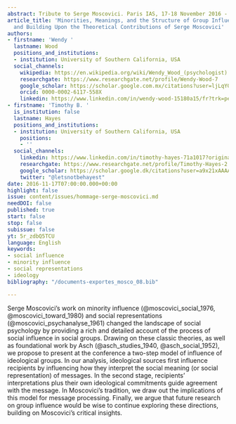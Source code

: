 ```yaml
---
abstract: Tribute to Serge Moscovici. Paris IAS, 17-18 November 2016 - Session 2
article_title: 'Minorities, Meanings, and the Structure of Group Influence: Reflecting
  and Building Upon the Theoretical Contributions of Serge Moscovici'
authors:
- firstname: 'Wendy '
  lastname: Wood
  positions_and_institutions:
  - institution: University of Southern California, USA
  social_channels:
    wikipedia: https://en.wikipedia.org/wiki/Wendy_Wood_(psychologist)
    researchgate: https://www.researchgate.net/profile/Wendy-Wood-7
    google_scholar: https://scholar.google.com.mx/citations?user=ljLqYGEAAAAJ&hl=it
    orcid: 0000-0002-6117-558X
    linkedin: https://www.linkedin.com/in/wendy-wood-15180a15/fr?trk=people-guest_people_search-card
- firstname: 'Timothy B. '
  is_institution: false
  lastname: Hayes
  positions_and_institutions:
  - institution: University of Southern California, USA
    positions:
    - ''
  social_channels:
    linkedin: https://www.linkedin.com/in/timothy-hayes-71a1017?original_referer=https%3A%2F%2Fwww.google.com%2F
    researchgate: https://www.researchgate.net/profile/Timothy-Hayes-2
    google_scholar: https://scholar.google.dk/citations?user=a9x21xAAAAAJ&hl=ja
    twitter: "@letsnotbehayest"
date: 2016-11-17T07:00:00.000+00:00
highlight: false
issue: content/issues/hommage-serge-moscovici.md
needDOI: false
published: true
start: false
stop: false
subissue: false
yt: 5r_zdbQ5TCU
language: English
keywords:
- social influence
- minority influence
- social representations
- ideology
bibliography: "/documents-exportes_mosco_08.bib"

---
```

Serge Moscovici’s work on minority influence (@moscovici_social_1976, @moscovici_toward_1980) and social representations (@moscovici_psychanalyse_1961) changed the landscape of social psychology by providing a rich and detailed account of the process of social influence in social groups. Drawing on these classic theories, as well as foundational work by Asch (@asch_studies_1940, @asch_social_1952), we propose to present at the conference a two-step model of influence of ideological groups. In our analysis, ideological sources first influence recipients by influencing how they interpret the social meaning (or social representation) of messages. In the second stage, recipients’ interpretations plus their own ideological commitments guide agreement with the message. In Moscovici’s tradition, we draw out the implications of this model for message processing. Finally, we argue that future research on group influence would be wise to continue exploring these directions, building on Moscovici’s critical insights.

<Youtube yt="5r_zdbQ5TCU" caption="Minorities, Meanings, and the Structure of Group Influence" start="false" stop="false"></Youtube>